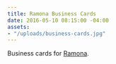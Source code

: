 ```yaml
---
title: Ramona Business Cards
date: 2016-05-10 08:15:00 -04:00
assets:
- "/uploads/business-cards.jpg"
---
```


Business cards for [Ramona](http://ramona.clothing).